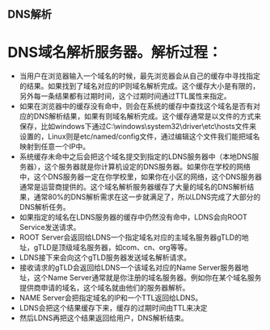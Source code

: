 DNS解析
--

# DNS域名解析服务器。解析过程：
* 当用户在浏览器输入一个域名的时候，最先浏览器会从自己的缓存中寻找指定的结果。如果找到了域名对应的IP则域名解析完成。这个缓存大小是有限的，另外每一条结果都有过期时间，这个过期时间通过TTL属性来指定。
* 如果在浏览器中的缓存没有命中，则会在系统的缓存中查找这个域名是否有对应的DNS解析结果，如果有则域名解析完成。这个缓存通常是以文件的方式来保存，比如windows下通过C:\windows\system32\driver\etc\hosts文件来设置的，Linux则是etc/named/config文件，通过编辑这个文件我们能把域名映射到任意一个IP中。
* 系统缓存未命中之后会把这个域名提交到指定的LDNS服务器中（本地DNS服务器），这个服务器就是你计算机设定的DNS服务器。如果你在学校的网络中，这个DNS服务器一定在你学校里，如果你在小区的网络，这个DNS服务器通常是运营商提供的。这个域名解析服务器缓存了大量的域名的DNS解析结果，通常80%的DNS解析需求在这一步就满足了，所以LDNS完成了大部分的DNS解析任务。
* 如果指定的域名在LDNS服务器的缓存中仍然没有命中，LDNS会向ROOT Service发送请求。
* ROOT Server会返回给LDNS一个指定域名对应的主域名服务器gTLD的地址，gTLD是顶级域名服务器，如com、cn、org等等。
* LDNS接下来会向这个gTLD服务器发送域名解析请求。
* 接收请求的gTLD会返回给LDNS一个该域名对应的Name Server服务器地址，这个Name Server通常就是你注册的域名服务器。例如你在某个域名服务提供商申请的域名，这个域名就由他们的服务器解析。
* NAME Server会把指定域名的IP和一个TTL返回给LDNS。
* LDNS会把这个结果缓存下来，缓存的过期时间由TTL来决定
* 然后LDNS再把这个结果返回给用户，DNS解析结束。

